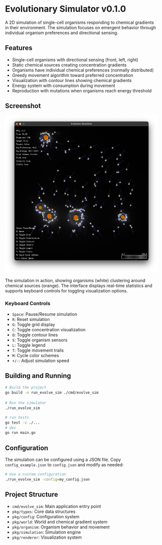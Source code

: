 # Evolutionary Simulator v0.1.0

A 2D simulation of single-cell organisms responding to chemical gradients in their environment. The simulation focuses on emergent behavior through individual organism preferences and directional sensing.

## Features

- Single-cell organisms with directional sensing (front, left, right)
- Static chemical sources creating concentration gradients
- Organisms have individual chemical preferences (normally distributed)
- Greedy movement algorithm toward preferred concentration
- Visualization with contour lines showing chemical gradients
- Energy system with consumption during movement
- Reproduction with mutations when organisms reach energy threshold

## Screenshot

![Evolution Simulator](screenshots/evolution_simulator.png)

The simulation in action, showing organisms (white) clustering around chemical sources (orange). The interface displays real-time statistics and supports keyboard controls for toggling visualization options.

### Keyboard Controls

- `Space`: Pause/Resume simulation
- `R`: Reset simulation
- `G`: Toggle grid display
- `C`: Toggle concentration visualization
- `O`: Toggle contour lines
- `S`: Toggle organism sensors
- `L`: Toggle legend
- `T`: Toggle movement trails
- `M`: Cycle color schemes
- `+/-`: Adjust simulation speed

## Building and Running

```bash
# Build the project
go build -o run_evolve_sim ./cmd/evolve_sim

# Run the simulator
./run_evolve_sim
```

```bash
# run tests
go test -v ./...
# dev
go run main.go
```

## Configuration

The simulation can be configured using a JSON file. Copy `config_example.json` to `config.json` and modify as needed:

```bash
# Use a custom configuration
./run_evolve_sim -config=my_config.json
```

## Project Structure

- `cmd/evolve_sim`: Main application entry point
- `pkg/types`: Core data structures
- `pkg/config`: Configuration system
- `pkg/world`: World and chemical gradient system
- `pkg/organism`: Organism behavior and movement
- `pkg/simulation`: Simulation engine
- `pkg/renderer`: Visualization system
